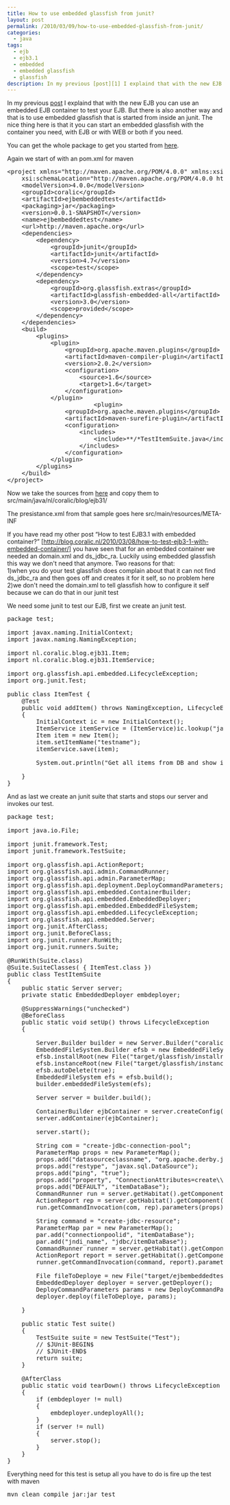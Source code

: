 ```yaml
---
title: How to use embedded glassfish from junit?
layout: post
permalink: /2010/03/09/how-to-use-embedded-glassfish-from-junit/
categories:
  - java
tags:
  - ejb
  - ejb3.1
  - embedded
  - embedded glassfish
  - glassfish
description: In my previous [post][1] I explaind that with the new EJB you can use an embedded EJB container to test your EJB. But there is also another way and that is to use embedded glassfish that is started from inside an junit. The nice thing here is that it you can start an embedded glassfish with the container you need, with EJB or with WEB or both if you need.
---
```

In my previous [post][1] I explaind that with the new EJB you can use an embedded EJB container to test your EJB. But there is also another way and that is to use embedded glassfish that is started from inside an junit. The nice thing here is that it you can start an embedded glassfish with the container you need, with EJB or with WEB or both if you need.

You can get the whole package to get you started from [here][2].

Again we start of with an pom.xml for maven

<pre class="brush: xml; title: ; notranslate" title="">&lt;project xmlns="http://maven.apache.org/POM/4.0.0" xmlns:xsi="http://www.w3.org/2001/XMLSchema-instance"
	xsi:schemaLocation="http://maven.apache.org/POM/4.0.0 http://maven.apache.org/maven-v4_0_0.xsd"&gt;
	&lt;modelVersion&gt;4.0.0&lt;/modelVersion&gt;
	&lt;groupId&gt;coralic&lt;/groupId&gt;
	&lt;artifactId&gt;ejbembeddedtest&lt;/artifactId&gt;
	&lt;packaging&gt;jar&lt;/packaging&gt;
	&lt;version&gt;0.0.1-SNAPSHOT&lt;/version&gt;
	&lt;name&gt;ejbembeddedtest&lt;/name&gt;
	&lt;url&gt;http://maven.apache.org&lt;/url&gt;
	&lt;dependencies&gt;
		&lt;dependency&gt;
			&lt;groupId&gt;junit&lt;/groupId&gt;
			&lt;artifactId&gt;junit&lt;/artifactId&gt;
			&lt;version&gt;4.7&lt;/version&gt;
			&lt;scope&gt;test&lt;/scope&gt;
		&lt;/dependency&gt;
		&lt;dependency&gt;
			&lt;groupId&gt;org.glassfish.extras&lt;/groupId&gt;
			&lt;artifactId&gt;glassfish-embedded-all&lt;/artifactId&gt;
			&lt;version&gt;3.0&lt;/version&gt;
			&lt;scope&gt;provided&lt;/scope&gt;
		&lt;/dependency&gt;
	&lt;/dependencies&gt;
	&lt;build&gt;
		&lt;plugins&gt;
			&lt;plugin&gt;
				&lt;groupId&gt;org.apache.maven.plugins&lt;/groupId&gt;
				&lt;artifactId&gt;maven-compiler-plugin&lt;/artifactId&gt;
				&lt;version&gt;2.0.2&lt;/version&gt;
				&lt;configuration&gt;
					&lt;source&gt;1.6&lt;/source&gt;
					&lt;target&gt;1.6&lt;/target&gt;
				&lt;/configuration&gt;
			&lt;/plugin&gt;
						&lt;plugin&gt;
				&lt;groupId&gt;org.apache.maven.plugins&lt;/groupId&gt;
				&lt;artifactId&gt;maven-surefire-plugin&lt;/artifactId&gt;
				&lt;configuration&gt;
					&lt;includes&gt;
						&lt;include&gt;**/*TestItemSuite.java&lt;/include&gt;
					&lt;/includes&gt;
				&lt;/configuration&gt;
			&lt;/plugin&gt;
		&lt;/plugins&gt;
	&lt;/build&gt;
&lt;/project&gt;
</pre>

Now we take the sources from [here][3] and copy them to src/main/java/nl/coralic/blog/ejb31/

The presistance.xml from that sample goes here src/main/resources/META-INF

If you have read my other post “How to test EJB3.1 with embedded container?” [http://blog.coralic.nl/2010/03/08/how-to-test-ejb3-1-with-embedded-container/] you have seen that for an embedded container we needed an domain.xml and ds\_jdbc\_ra. Luckily using embedded glassfish this way we don't need that anymore. Two reasons for that:  
1)when you do your test glassfish does complain about that it can not find ds\_jdbc\_ra and then goes off and creates it for it self, so no problem here  
2)we don't need the domain.xml to tell glassfish how to configure it self because we can do that in our junit test

We need some junit to test our EJB, first we create an junit test.

<pre class="brush: java; title: ; notranslate" title="">package test;

import javax.naming.InitialContext;
import javax.naming.NamingException;

import nl.coralic.blog.ejb31.Item;
import nl.coralic.blog.ejb31.ItemService;

import org.glassfish.api.embedded.LifecycleException;
import org.junit.Test;

public class ItemTest {
	@Test
	public void addItem() throws NamingException, LifecycleException
	{
		InitialContext ic = new InitialContext();
		ItemService itemService = (ItemService)ic.lookup("java:global/ejbembeddedtest-0.0.1-SNAPSHOT/ItemService");
		Item item = new Item();
		item.setItemName("testname");
		itemService.save(item);

		System.out.println("Get all items from DB and show itemname for the first one: " + itemService.getItems().get(0).getItemName());

	}
}
</pre>

And as last we create an junit suite that starts and stops our server and invokes our test.

<pre class="brush: java; title: ; notranslate" title="">package test;

import java.io.File;

import junit.framework.Test;
import junit.framework.TestSuite;

import org.glassfish.api.ActionReport;
import org.glassfish.api.admin.CommandRunner;
import org.glassfish.api.admin.ParameterMap;
import org.glassfish.api.deployment.DeployCommandParameters;
import org.glassfish.api.embedded.ContainerBuilder;
import org.glassfish.api.embedded.EmbeddedDeployer;
import org.glassfish.api.embedded.EmbeddedFileSystem;
import org.glassfish.api.embedded.LifecycleException;
import org.glassfish.api.embedded.Server;
import org.junit.AfterClass;
import org.junit.BeforeClass;
import org.junit.runner.RunWith;
import org.junit.runners.Suite;

@RunWith(Suite.class)
@Suite.SuiteClasses( { ItemTest.class })
public class TestItemSuite
{
	public static Server server;
	private static EmbeddedDeployer embdeployer;

	@SuppressWarnings("unchecked")
	@BeforeClass
	public static void setUp() throws LifecycleException
	{

		Server.Builder builder = new Server.Builder("coralicglassfish");
		EmbeddedFileSystem.Builder efsb = new EmbeddedFileSystem.Builder();
		efsb.installRoot(new File("target/glassfish/installroot"));
		efsb.instanceRoot(new File("target/glassfish/instanceroot"));
		efsb.autoDelete(true);
		EmbeddedFileSystem efs = efsb.build();
		builder.embeddedFileSystem(efs);

		Server server = builder.build();

		ContainerBuilder ejbContainer = server.createConfig(ContainerBuilder.Type.ejb);
		server.addContainer(ejbContainer);

		server.start();

		String com = "create-jdbc-connection-pool";
		ParameterMap props = new ParameterMap();
		props.add("datasourceclassname", "org.apache.derby.jdbc.EmbeddedDataSource");
		props.add("restype", "javax.sql.DataSource");
		props.add("ping", "true");
		props.add("property", "ConnectionAttributes=create\\=true:DatabaseName=target/itemDataBase");
		props.add("DEFAULT", "itemDataBase");
		CommandRunner run = server.getHabitat().getComponent(CommandRunner.class);
		ActionReport rep = server.getHabitat().getComponent(ActionReport.class);
		run.getCommandInvocation(com, rep).parameters(props).execute();

		String command = "create-jdbc-resource";
		ParameterMap par = new ParameterMap();
		par.add("connectionpoolid", "itemDataBase");
		par.add("jndi_name", "jdbc/itemDataBase");
		CommandRunner runner = server.getHabitat().getComponent(CommandRunner.class);
		ActionReport report = server.getHabitat().getComponent(ActionReport.class);
		runner.getCommandInvocation(command, report).parameters(par).execute();

		File fileToDeploye = new File("target/ejbembeddedtest-0.0.1-SNAPSHOT.jar");
		EmbeddedDeployer deployer = server.getDeployer();
		DeployCommandParameters params = new DeployCommandParameters();
		deployer.deploy(fileToDeploye, params);

	}

	public static Test suite()
	{
		TestSuite suite = new TestSuite("Test");
		// $JUnit-BEGIN$
		// $JUnit-END$
		return suite;
	}

	@AfterClass
	public static void tearDown() throws LifecycleException
	{
		if (embdeployer != null)
		{
			embdeployer.undeployAll();
		}
		if (server != null)
		{
			server.stop();
		}
	}
}
</pre>

Everything need for this test is setup all you have to do is fire up the test with maven

<pre class="brush: bash; title: ; notranslate" title="">mvn clean compile jar:jar test
</pre>

 [1]: http://blog.coralic.nl/2010/03/08/how-to-test-ejb3-1-with-embedded-container/
 [2]: http://files.coralic.nl/ejbe31mbeddedglassfish.zip
 [3]: http://blog.coralic.nl/2010/03/07/how-to-create-ejb-3-1/